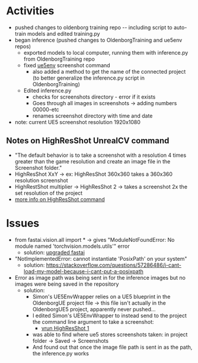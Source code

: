# Activities
* pushed changes to oldenborg training repo -- including script to auto-train models and edited training.py
* began inference (pushed changes to OldenborgTraining and ue5env repos)
  * exported models to local computer, running them with inference.py from OldenborgTraining repo  
  * fixed [ue5env](https://github.com/arcslaboratory/ue5env) screenshot command 
    * also added a method to get the name of the connected project (to better generalize the inference.py script in OldenborgTraining) 
  * Edited inference.py
    * checks for screenshots directory - error if it exists
    * Goes through all images in screenshots -> adding numbers 00000-etc
    * renames screenshot directory with time and date
* note: current UE5 screenshot resolution 1920x1080

## Notes on HighResShot UnrealCV command
* "The default behavior is to take a screenshot with a resolution 4 times greater than the game resolution and create an image file in the Screenshot folder."
* HighResShot XxY -> ex: HighResShot 360x360 takes a 360x360 resolution screenshot
* HighRestShot multiplier -> HighResShot 2 -> takes a screenshot 2x the set resolution of the project
* [more info on HighResShot command](https://docs.unrealengine.com/5.1/en-US/taking-screenshots-in-unreal-engine/)

# Issues
* from fastai.vision.all import * -> gives "ModuleNotFoundError: No module named 'torchvision.models.utils'" error
  * solution: [upgraded fastai](https://forums.fast.ai/t/modulenotfounderror-no-module-named-fastai-vision-all-on-kaggle-notebook/77008)
* "NotImplementedError: cannot instantiate 'PosixPath' on your system"
  * solution: https://stackoverflow.com/questions/57286486/i-cant-load-my-model-because-i-cant-put-a-posixpath
* Error as image path was being sent in for the inference images but no images were being saved in the repository
  * solution: 
    * Simon's UE5EnvWrapper relies on a UE5 blueprint in the OldenborgUE project file -> this file isn't actually in the OldenborgUE5 project, apparently never pushed...
    * I edited Simon's UE5EnvWrapper to instead send to the project the command line argument to take a screenshot: 
      * [vrun HighResShot 1](http://docs.unrealcv.org/en/latest/reference/commands.html)
    * was able to find where ue5 stores screenshots taken: in project folder -> Saved -> Screenshots
    * And found out that once the image file path is sent in as the path, the inference.py works
